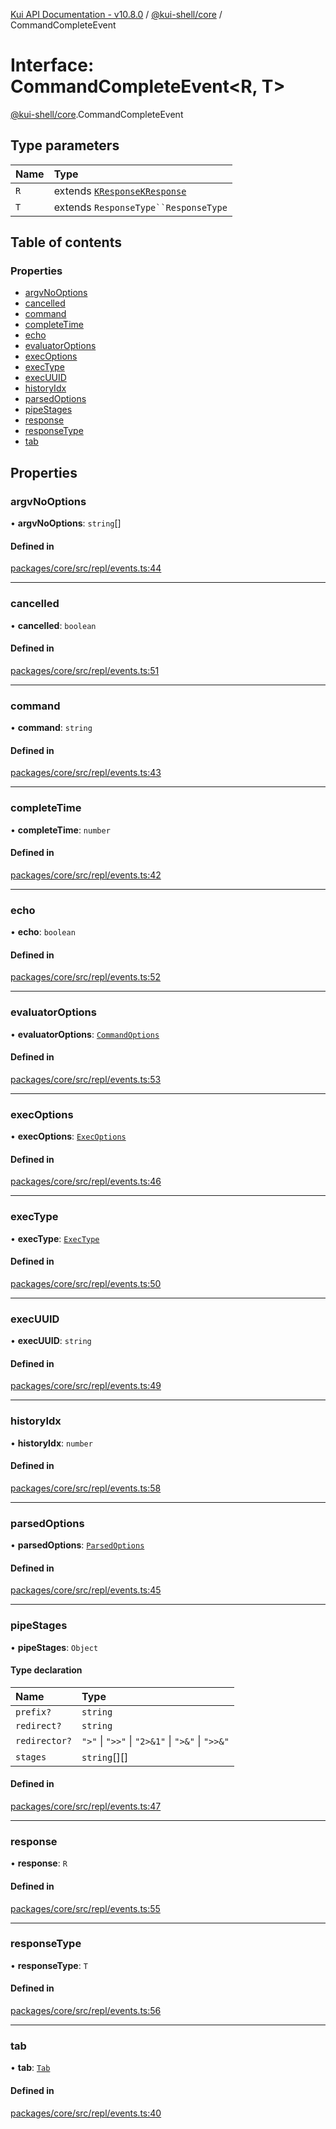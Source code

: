 [Kui API Documentation - v10.8.0](../README.md) / [@kui-shell/core](../modules/kui_shell_core.md) / CommandCompleteEvent

# Interface: CommandCompleteEvent<R, T\>

[@kui-shell/core](../modules/kui_shell_core.md).CommandCompleteEvent

## Type parameters

| Name | Type                                                                                                               |
| :--- | :----------------------------------------------------------------------------------------------------------------- |
| `R`  | extends [`KResponse`](../modules/kui_shell_core.md#kresponse)[`KResponse`](../modules/kui_shell_core.md#kresponse) |
| `T`  | extends ` ResponseType``ResponseType `                                                                             |

## Table of contents

### Properties

- [argvNoOptions](kui_shell_core.CommandCompleteEvent.md#argvnooptions)
- [cancelled](kui_shell_core.CommandCompleteEvent.md#cancelled)
- [command](kui_shell_core.CommandCompleteEvent.md#command)
- [completeTime](kui_shell_core.CommandCompleteEvent.md#completetime)
- [echo](kui_shell_core.CommandCompleteEvent.md#echo)
- [evaluatorOptions](kui_shell_core.CommandCompleteEvent.md#evaluatoroptions)
- [execOptions](kui_shell_core.CommandCompleteEvent.md#execoptions)
- [execType](kui_shell_core.CommandCompleteEvent.md#exectype)
- [execUUID](kui_shell_core.CommandCompleteEvent.md#execuuid)
- [historyIdx](kui_shell_core.CommandCompleteEvent.md#historyidx)
- [parsedOptions](kui_shell_core.CommandCompleteEvent.md#parsedoptions)
- [pipeStages](kui_shell_core.CommandCompleteEvent.md#pipestages)
- [response](kui_shell_core.CommandCompleteEvent.md#response)
- [responseType](kui_shell_core.CommandCompleteEvent.md#responsetype)
- [tab](kui_shell_core.CommandCompleteEvent.md#tab)

## Properties

### argvNoOptions

• **argvNoOptions**: `string`[]

#### Defined in

[packages/core/src/repl/events.ts:44](https://github.com/mra-ruiz/kui/blob/76908b178/packages/core/src/repl/events.ts#L44)

---

### cancelled

• **cancelled**: `boolean`

#### Defined in

[packages/core/src/repl/events.ts:51](https://github.com/mra-ruiz/kui/blob/76908b178/packages/core/src/repl/events.ts#L51)

---

### command

• **command**: `string`

#### Defined in

[packages/core/src/repl/events.ts:43](https://github.com/mra-ruiz/kui/blob/76908b178/packages/core/src/repl/events.ts#L43)

---

### completeTime

• **completeTime**: `number`

#### Defined in

[packages/core/src/repl/events.ts:42](https://github.com/mra-ruiz/kui/blob/76908b178/packages/core/src/repl/events.ts#L42)

---

### echo

• **echo**: `boolean`

#### Defined in

[packages/core/src/repl/events.ts:52](https://github.com/mra-ruiz/kui/blob/76908b178/packages/core/src/repl/events.ts#L52)

---

### evaluatorOptions

• **evaluatorOptions**: [`CommandOptions`](kui_shell_core.CommandOptions.md)

#### Defined in

[packages/core/src/repl/events.ts:53](https://github.com/mra-ruiz/kui/blob/76908b178/packages/core/src/repl/events.ts#L53)

---

### execOptions

• **execOptions**: [`ExecOptions`](kui_shell_core.ExecOptions.md)

#### Defined in

[packages/core/src/repl/events.ts:46](https://github.com/mra-ruiz/kui/blob/76908b178/packages/core/src/repl/events.ts#L46)

---

### execType

• **execType**: [`ExecType`](../enums/kui_shell_core.ExecType.md)

#### Defined in

[packages/core/src/repl/events.ts:50](https://github.com/mra-ruiz/kui/blob/76908b178/packages/core/src/repl/events.ts#L50)

---

### execUUID

• **execUUID**: `string`

#### Defined in

[packages/core/src/repl/events.ts:49](https://github.com/mra-ruiz/kui/blob/76908b178/packages/core/src/repl/events.ts#L49)

---

### historyIdx

• **historyIdx**: `number`

#### Defined in

[packages/core/src/repl/events.ts:58](https://github.com/mra-ruiz/kui/blob/76908b178/packages/core/src/repl/events.ts#L58)

---

### parsedOptions

• **parsedOptions**: [`ParsedOptions`](kui_shell_core.ParsedOptions.md)

#### Defined in

[packages/core/src/repl/events.ts:45](https://github.com/mra-ruiz/kui/blob/76908b178/packages/core/src/repl/events.ts#L45)

---

### pipeStages

• **pipeStages**: `Object`

#### Type declaration

| Name          | Type                                             |
| :------------ | :----------------------------------------------- |
| `prefix?`     | `string`                                         |
| `redirect?`   | `string`                                         |
| `redirector?` | `">"` \| `">>"` \| `"2>&1"` \| `">&"` \| `">>&"` |
| `stages`      | `string`[][]                                     |

#### Defined in

[packages/core/src/repl/events.ts:47](https://github.com/mra-ruiz/kui/blob/76908b178/packages/core/src/repl/events.ts#L47)

---

### response

• **response**: `R`

#### Defined in

[packages/core/src/repl/events.ts:55](https://github.com/mra-ruiz/kui/blob/76908b178/packages/core/src/repl/events.ts#L55)

---

### responseType

• **responseType**: `T`

#### Defined in

[packages/core/src/repl/events.ts:56](https://github.com/mra-ruiz/kui/blob/76908b178/packages/core/src/repl/events.ts#L56)

---

### tab

• **tab**: [`Tab`](kui_shell_core.Tab.md)

#### Defined in

[packages/core/src/repl/events.ts:40](https://github.com/mra-ruiz/kui/blob/76908b178/packages/core/src/repl/events.ts#L40)
